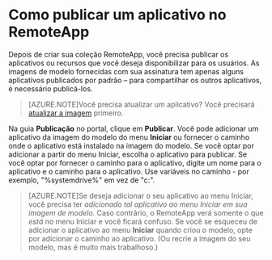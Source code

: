 <properties
    pageTitle="Publicar um aplicativo no RemoteApp"
    description="Saiba como publicar aplicativos e recursos no RemoteApp."
    services="remoteapp"
	documentationCenter=""
    authors="lizap"
    manager="mbaldwin" />

<tags
    ms.service="remoteapp"
    ms.workload="tbd"
    ms.tgt_pltfrm="na"
    ms.devlang="na"
    ms.topic="article"
    ms.date="06/10/2015"
    ms.author="elizapo" />


# Como publicar um aplicativo no RemoteApp

Depois de criar sua coleção RemoteApp, você precisa publicar os aplicativos ou recursos que você deseja disponibilizar para os usuários. As imagens de modelo fornecidas com sua assinatura tem apenas alguns aplicativos publicados por padrão – para compartilhar os outros aplicativos, é necessário publicá-los.

> [AZURE.NOTE]Você precisa atualizar um aplicativo? Você precisará [atualizar a imagem](remoteapp-update.md) primeiro.

Na guia **Publicação** no portal, clique em **Publicar**. Você pode adicionar um aplicativo da imagem do modelo do menu **Iniciar** ou fornecer o caminho onde o aplicativo está instalado na imagem do modelo. Se você optar por adicionar a partir do menu Iniciar, escolha o aplicativo para publicar. Se você optar por fornecer o caminho para o aplicativo, digite um nome para o aplicativo e o caminho para o aplicativo. Use variáveis no caminho - por exemplo, "%systemdrive%" em vez de "c:".

> [AZURE.NOTE]Se deseja adicionar o seu aplicativo ao menu Iniciar, você precisa ter *adicionado tal aplicativo ao menu Iniciar em sua imagem de modelo.* Caso contrário, o RemoteApp verá somente o que *está* no menu Iniciar e você ficará confuso. Se você se esqueceu de adicionar o aplicativo ao menu **Iniciar** quando criou o modelo, opte por adicionar o caminho ao aplicativo. (Ou recrie a imagem do seu modelo, mas é muito mais trabalhoso.)
 

<!---HONumber=July15_HO4-->